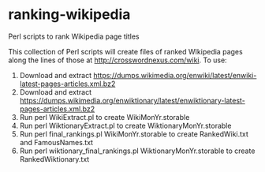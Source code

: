 # ranking-wikipedia
Perl scripts to rank Wikipedia page titles

This collection of Perl scripts will create files of ranked WIkipedia pages along the lines of those at http://crosswordnexus.com/wiki.  To use:

1. Download and extract https://dumps.wikimedia.org/enwiki/latest/enwiki-latest-pages-articles.xml.bz2
2. Download and extract https://dumps.wikimedia.org/enwiktionary/latest/enwiktionary-latest-pages-articles.xml.bz2
3. Run perl WikiExtract.pl to create WikiMonYr.storable
4. Run perl WiktionaryExtract.pl to create WiktionaryMonYr.storable
5. Run perl final_rankings.pl WikiMonYr.storable to create RankedWiki.txt and FamousNames.txt
6. Run perl wiktionary_final_rankings.pl WiktionaryMonYr.storable to create RankedWiktionary.txt
